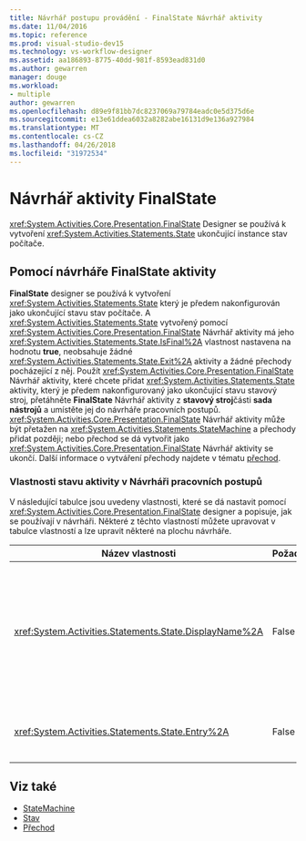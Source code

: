 ```yaml
---
title: Návrhář postupu provádění - FinalState Návrhář aktivity
ms.date: 11/04/2016
ms.topic: reference
ms.prod: visual-studio-dev15
ms.technology: vs-workflow-designer
ms.assetid: aa186893-8775-40dd-981f-8593ead831d0
ms.author: gewarren
manager: douge
ms.workload:
- multiple
author: gewarren
ms.openlocfilehash: d89e9f81bb7dc8237069a79784eadc0e5d375d6e
ms.sourcegitcommit: e13e61ddea6032a8282abe16131d9e136a927984
ms.translationtype: MT
ms.contentlocale: cs-CZ
ms.lasthandoff: 04/26/2018
ms.locfileid: "31972534"
---
```

# <a name="finalstate-activity-designer"></a>Návrhář aktivity FinalState

<xref:System.Activities.Core.Presentation.FinalState> Designer se používá k vytvoření <xref:System.Activities.Statements.State> ukončující instance stav počítače.

## <a name="using-the-finalstate-activity-designer"></a>Pomocí návrháře FinalState aktivity

**FinalState** designer se používá k vytvoření <xref:System.Activities.Statements.State> který je předem nakonfigurován jako ukončující stavu stav počítače. A <xref:System.Activities.Statements.State> vytvořený pomocí <xref:System.Activities.Core.Presentation.FinalState> Návrhář aktivity má jeho <xref:System.Activities.Statements.State.IsFinal%2A> vlastnost nastavena na hodnotu **true**, neobsahuje žádné <xref:System.Activities.Statements.State.Exit%2A> aktivity a žádné přechody pocházející z něj. Použít <xref:System.Activities.Core.Presentation.FinalState> Návrhář aktivity, které chcete přidat <xref:System.Activities.Statements.State> aktivity, který je předem nakonfigurovaný jako ukončující stavu stavový stroj, přetáhněte **FinalState** Návrhář aktivity z **stavový stroj**části **sada nástrojů** a umístěte jej do návrháře pracovních postupů. <xref:System.Activities.Core.Presentation.FinalState> Návrhář aktivity může být přetažen na <xref:System.Activities.Statements.StateMachine> a přechody přidat později; nebo přechod se dá vytvořit jako <xref:System.Activities.Core.Presentation.FinalState> Návrhář aktivity se ukončí. Další informace o vytváření přechody najdete v tématu [přechod](../workflow-designer/transition-activity-designer.md).

### <a name="state-activity-properties-in-the-workflow-designer"></a>Vlastnosti stavu aktivity v Návrháři pracovních postupů

V následující tabulce jsou uvedeny vlastnosti, které se dá nastavit pomocí <xref:System.Activities.Core.Presentation.FinalState> designer a popisuje, jak se používají v návrháři. Některé z těchto vlastností můžete upravovat v tabulce vlastností a lze upravit některé na plochu návrháře.

|Název vlastnosti|Požadováno|Použití|
|-------------------|--------------|-----------|
|<xref:System.Activities.Statements.State.DisplayName%2A>|False|Určuje popisný název <xref:System.Activities.Statements.State> Návrhář aktivity v hlavičce. Výchozí hodnota je **stavu**. Hodnota se dá upravit v mřížku vlastností, nebo přímo v hlavičce Návrhář aktivity. <xref:System.Activities.Statements.State.DisplayName%2A> Se používá v cestě, která se zobrazí v horní části návrháře pracovních postupů.<br /><br /> I když <xref:System.Activities.Statements.State.DisplayName%2A> striktně nevyžaduje, je osvědčeným postupem použít.|
|<xref:System.Activities.Statements.State.Entry%2A>|False|Určuje akci, která nastane, když je tento stav se kvůli. Tato hodnota se dá nastavit tak, že přetáhnete aktivitu z **sada nástrojů** a vyřadit ho do <xref:System.Activities.Statements.State.Entry%2A> části stavu.|

## <a name="see-also"></a>Viz také

- [StateMachine](../workflow-designer/statemachine-activity-designer.md)
- [Stav](../workflow-designer/state-activity-designer.md)
- [Přechod](../workflow-designer/transition-activity-designer.md)